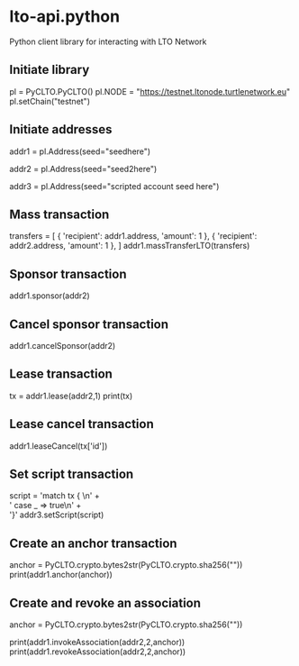 # lto-api.python
Python client library for interacting with LTO Network


## Initiate library
pl = PyCLTO.PyCLTO()
pl.NODE = "https://testnet.ltonode.turtlenetwork.eu"
pl.setChain("testnet")

## Initiate addresses
addr1 = pl.Address(seed="seedhere")

addr2 = pl.Address(seed="seed2here")

addr3 = pl.Address(seed="scripted account seed here")

## Mass transaction
transfers = [
{ 'recipient': addr1.address, 'amount': 1 },
{ 'recipient': addr2.address, 'amount': 1 },
]
addr1.massTransferLTO(transfers)

## Sponsor transaction
addr1.sponsor(addr2)

## Cancel sponsor transaction
addr1.cancelSponsor(addr2)

## Lease transaction
tx = addr1.lease(addr2,1)
print(tx)

## Lease cancel transaction
addr1.leaseCancel(tx['id'])

## Set script transaction
script = 'match tx { \n' + \
'  case _ => true\n' + \
'}'
addr3.setScript(script)

## Create an anchor transaction
anchor = PyCLTO.crypto.bytes2str(PyCLTO.crypto.sha256(""))
print(addr1.anchor(anchor))

## Create and revoke an association
anchor = PyCLTO.crypto.bytes2str(PyCLTO.crypto.sha256(""))

print(addr1.invokeAssociation(addr2,2,anchor))
print(addr1.revokeAssociation(addr2,2,anchor))
